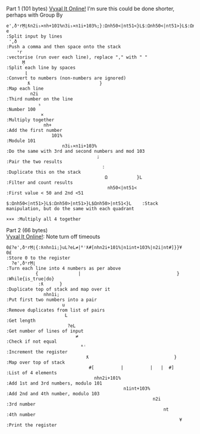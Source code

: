 Part 1 (101 bytes)
[Vyxal It Online!](https://vyxal.github.io/latest.html#H4sIAAAAAAAAE6tWSssvyk0sUbIy1lHKSE1MSS1SslJS0lFKzk9JVbJSSlXXObzh4dbZRQ93Nj3q6To2O88o81FT6-HpeRnahgaGqnnGUK5hprahgbGqda3VuZV5GaYGNjV5JaaGNrU-KigCdggBO7gAMt-m1ufwdBBU0lFKy88vgbknLScxvVjJKjpWRykzr6C0BMSOVnIvyi8tUDBU0olWUoqNjdVRKkstKs7Mz1OyUjLWM9EzNFCqBQCFEPHE4gAAAA)
I'm sure this could be done shorter, perhaps with Group By
```
e',ðᵛrṂ⌊ƛn2i₅×nh+101%n3i₅×n1i+103%;}:Ωnh50<|nt51<}L$:Ωnh50<|nt51>}L$:Ωnh50>|nt51>}L$Ωnh50>|nt51<}L×××
e                                                                                                     :Split input by lines
 ',ð                                                                                                  :Push a comma and then space onto the stack
    ᵛr                                                                                                :vectorise (run over each line), replace "," with " "
      Ṃ                                                                                               :Split each line by spaces
       ⌊                                                                                              :Convert to numbers (non-numbers are ignored)
        ƛ                          }                                                                  :Map each line
         n2i                                                                                          :Third number on the line
            ₅                                                                                         :Number 100
             ×                                                                                        :Multiply together
              nh+                                                                                     :Add the first number
                 101%                                                                                 :Module 101
                     n3i₅×n1i+103%                                                                    :Do the same with 3rd and second numbers and mod 103
                                  ;                                                                   :Pair the two results
                                    :                                                                 :Duplicate this on the stack
                                     Ω           }L                                                   :Filter and count results
                                      nh50<|nt51<                                                     :First value < 50 and 2nd <51
                                                   $:Ωnh50<|nt51>}L$:Ωnh50>|nt51>}L$Ωnh50>|nt51<}L    :Stack manipulation, but do the same with each quadrant
                                                                                                  ××× :Multiply all 4 together
```
Part 2 (66 bytes)  
[Vyxal It Online!](https://vyxal.github.io/latest.html#H4sIAAAAAAAAE6tWSssvyk0sUbIy1lHKSE1MSS1SslJS0lFKzk9JVbJSMji02D5VXefwhodbZxc93Nn0qKer2urY7LyMPMNM69pSH_tUn0edC2oebtn_as7cY7OVo_My8owytQ0NDFVr8gwz80q0DQ2MVWvyjDJr8kqUY2trDy1V0lFKy88vgVmUlpOYXqxkFR2ro5SZV1BaAmWXpRYVZ-bnKVkpGeuZ6BkaKNUCAGX-khKrAAAA): Note turn off timeouts
```
0£?e',ðᵛrṂ⌊{:ƛnhn1i;}uL?eL≠|ᴿꜝƛ#[nhn2i+101%|n1int+103%|n2i|nt#]}}¥
0£                                                                 :Store 0 to the register
  ?e',ðᵛrṂ⌊                                                        :Turn each line into 4 numbers as per above
           {               |                                    }  :While{is_true|do}
            :ƛ      }                                              :Duplicate top of stack and map over it
              nhn1i;                                               :Put first two numbers into a pair
                     u                                             :Remove duplicates from list of pairs
                      L                                            :Get length
                       ?eL                                         :Get number of lines of input
                          ≠                                        :Check if not equal
                            ᴿꜝ                                     :Increment the register
                              ƛ                                }   :Map over top of stack
                               #[          |          |   |  #]    :List of 4 elements
                                 nhn2i+101%                        :Add 1st and 3rd numbers, modulo 101
                                            n1int+103%             :Add 2nd and 4th number, modulo 103
                                                       n2i         :3rd number
                                                           nt      :4th number
                                                                 ¥ :Print the register
```